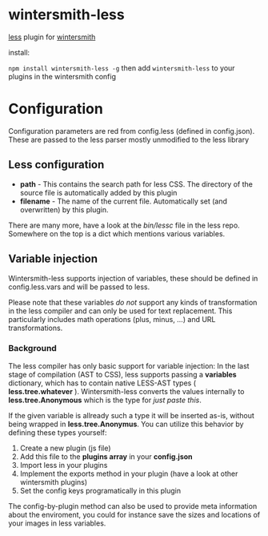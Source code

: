 
# wintersmith-less

[less](http://lesscss.org) plugin for [wintersmith](https://github.com/jnordberg/wintersmith)

install:

`npm install wintersmith-less -g`
then add `wintersmith-less` to your plugins in the wintersmith config

# Configuration

Configuration parameters are red from config.less (defined in config.json).
These are passed to the less parser mostly unmodified to the less library

## Less configuration

* **path** - This contains the search path for less CSS.
  The directory of the source file is automatically added by this plugin
* **filename** - The name of the current file.
  Automatically set (and overwritten) by this plugin.

There are many more, have a look at the *bin/lessc* file in the less repo.
Somewhere on the top is a dict which mentions various variables.

## Variable injection

Wintersmith-less supports injection of variables,
these should be defined in config.less.vars and will
be passed to less.

Please note that these variables *do not* support any
kinds of transformation in the less compiler and can
only be used for text replacement.
This particularly includes math operations (plus, minus, …)
and URL transformations.

### Background

The less compiler has only basic support for variable injection:
In the last  stage of compilation (AST to CSS), less supports passing
a **variables** dictionary, which has to contain native LESS-AST
types ( **less.tree.whatever** ).
Wintersmith-less converts the values internally to **less.tree.Anonymous**
which is the type for *just paste this*.

If the given variable is allready such a type it will be inserted as-is,
without being wrapped in **less.tree.Anonymus**.
You can utilize this behavior by defining these types yourself:

1. Create a new plugin (js file)
2. Add this file to the **plugins array** in your **config.json**
3. Import less in your plugins
4. Implement the exports method in your plugin (have a look at other wintersmith plugins)
5. Set the config keys programatically in this plugin

The config-by-plugin method can also be used to provide meta information about the
enviroment, you could for instance save the sizes and locations of your images in
less variables.

